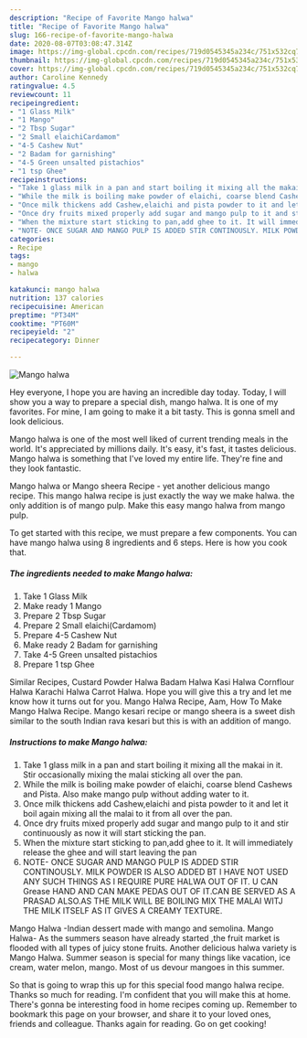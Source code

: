 ```yaml
---
description: "Recipe of Favorite Mango halwa"
title: "Recipe of Favorite Mango halwa"
slug: 166-recipe-of-favorite-mango-halwa
date: 2020-08-07T03:08:47.314Z
image: https://img-global.cpcdn.com/recipes/719d0545345a234c/751x532cq70/mango-halwa-recipe-main-photo.jpg
thumbnail: https://img-global.cpcdn.com/recipes/719d0545345a234c/751x532cq70/mango-halwa-recipe-main-photo.jpg
cover: https://img-global.cpcdn.com/recipes/719d0545345a234c/751x532cq70/mango-halwa-recipe-main-photo.jpg
author: Caroline Kennedy
ratingvalue: 4.5
reviewcount: 11
recipeingredient:
- "1 Glass Milk"
- "1 Mango"
- "2 Tbsp Sugar"
- "2 Small elaichiCardamom"
- "4-5 Cashew Nut"
- "2 Badam for garnishing"
- "4-5 Green unsalted pistachios"
- "1 tsp Ghee"
recipeinstructions:
- "Take 1 glass milk in a pan and start boiling it mixing all the makai in it. Stir occasionally mixing the malai sticking all over the pan."
- "While the milk is boiling make powder of elaichi, coarse blend Cashews and Pista. Also make mango pulp without adding water to it."
- "Once milk thickens add Cashew,elaichi and pista powder to it and let it boil again mixing all the malai to it from all over the pan."
- "Once dry fruits mixed properly add sugar and mango pulp to it and stir continuously as now it will start sticking the pan."
- "When the mixture start sticking to pan,add ghee to it. It will immediately release the ghee and will start leaving the pan"
- "NOTE- ONCE SUGAR AND MANGO PULP IS ADDED STIR CONTINOUSLY. MILK POWDER IS ALSO ADDED BT I HAVE NOT USED ANY SUCH THINGS AS I REQUIRE PURE HALWA OUT OF IT. U CAN Grease HAND AND CAN MAKE PEDAS OUT OF IT.CAN BE SERVED AS A PRASAD ALSO.AS THE MILK WILL BE BOILING MIX THE MALAI WITJ THE MILK ITSELF AS IT GIVES A CREAMY TEXTURE."
categories:
- Recipe
tags:
- mango
- halwa

katakunci: mango halwa 
nutrition: 137 calories
recipecuisine: American
preptime: "PT34M"
cooktime: "PT60M"
recipeyield: "2"
recipecategory: Dinner

---
```



![Mango halwa](https://img-global.cpcdn.com/recipes/719d0545345a234c/751x532cq70/mango-halwa-recipe-main-photo.jpg)

Hey everyone, I hope you are having an incredible day today. Today, I will show you a way to prepare a special dish, mango halwa. It is one of my favorites. For mine, I am going to make it a bit tasty. This is gonna smell and look delicious.

Mango halwa is one of the most well liked of current trending meals in the world. It's appreciated by millions daily. It's easy, it's fast, it tastes delicious. Mango halwa is something that I've loved my entire life. They're fine and they look fantastic.

Mango halwa or Mango sheera Recipe - yet another delicious mango recipe. This mango halwa recipe is just exactly the way we make halwa. the only addition is of mango pulp. Make this easy mango halwa from mango pulp.


To get started with this recipe, we must prepare a few components. You can have mango halwa using 8 ingredients and 6 steps. Here is how you cook that.

<!--inarticleads1-->

##### The ingredients needed to make Mango halwa:

1. Take 1 Glass Milk
1. Make ready 1 Mango
1. Prepare 2 Tbsp Sugar
1. Prepare 2 Small elaichi(Cardamom)
1. Prepare 4-5 Cashew Nut
1. Make ready 2 Badam for garnishing
1. Take 4-5 Green unsalted pistachios
1. Prepare 1 tsp Ghee


Similar Recipes, Custard Powder Halwa Badam Halwa Kasi Halwa Cornflour Halwa Karachi Halwa Carrot Halwa. Hope you will give this a try and let me know how it turns out for you. Mango Halwa Recipe, Aam, How To Make Mango Halwa Recipe. Mango kesari recipe or mango sheera is a sweet dish similar to the south Indian rava kesari but this is with an addition of mango. 

<!--inarticleads2-->

##### Instructions to make Mango halwa:

1. Take 1 glass milk in a pan and start boiling it mixing all the makai in it. Stir occasionally mixing the malai sticking all over the pan.
1. While the milk is boiling make powder of elaichi, coarse blend Cashews and Pista. Also make mango pulp without adding water to it.
1. Once milk thickens add Cashew,elaichi and pista powder to it and let it boil again mixing all the malai to it from all over the pan.
1. Once dry fruits mixed properly add sugar and mango pulp to it and stir continuously as now it will start sticking the pan.
1. When the mixture start sticking to pan,add ghee to it. It will immediately release the ghee and will start leaving the pan
1. NOTE- ONCE SUGAR AND MANGO PULP IS ADDED STIR CONTINOUSLY. MILK POWDER IS ALSO ADDED BT I HAVE NOT USED ANY SUCH THINGS AS I REQUIRE PURE HALWA OUT OF IT. U CAN Grease HAND AND CAN MAKE PEDAS OUT OF IT.CAN BE SERVED AS A PRASAD ALSO.AS THE MILK WILL BE BOILING MIX THE MALAI WITJ THE MILK ITSELF AS IT GIVES A CREAMY TEXTURE.


Mango Halwa -Indian dessert made with mango and semolina. Mango Halwa- As the summers season have already started ,the fruit market is flooded with all types of juicy stone fruits. Another delicious halwa variety is Mango Halwa. Summer season is special for many things like vacation, ice cream, water melon, mango. Most of us devour mangoes in this summer. 

So that is going to wrap this up for this special food mango halwa recipe. Thanks so much for reading. I'm confident that you will make this at home. There's gonna be interesting food in home recipes coming up. Remember to bookmark this page on your browser, and share it to your loved ones, friends and colleague. Thanks again for reading. Go on get cooking!

